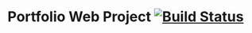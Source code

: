 # Portfolio Web Project [![Build Status](https://travis-ci.com/ChadJung/Portfolio.svg?branch=master)](https://travis-ci.com/ChadJung/Portfolio)

